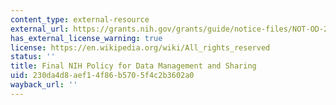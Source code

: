 ```yaml
---
content_type: external-resource
external_url: https://grants.nih.gov/grants/guide/notice-files/NOT-OD-21-013.html
has_external_license_warning: true
license: https://en.wikipedia.org/wiki/All_rights_reserved
status: ''
title: Final NIH Policy for Data Management and Sharing
uid: 230da4d8-aef1-4f86-b570-5f4c2b3602a0
wayback_url: ''
---
```

